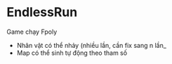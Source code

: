 # EndlessRun
 Game chạy Fpoly
 - Nhân vật có thể nhảy (nhiều lần, cần fix sang n lần_
 - Map có thể sinh tự động theo tham số
